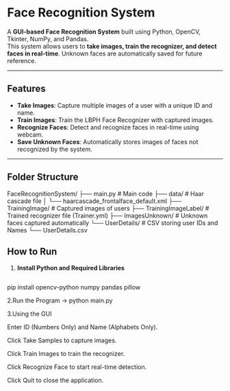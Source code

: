 # Face Recognition System

A **GUI-based Face Recognition System** built using Python, OpenCV, Tkinter, NumPy, and Pandas.  
This system allows users to **take images, train the recognizer, and detect faces in real-time**. Unknown faces are automatically saved for future reference.

---

## Features
- **Take Images**: Capture multiple images of a user with a unique ID and name.  
- **Train Images**: Train the LBPH Face Recognizer with captured images.  
- **Recognize Faces**: Detect and recognize faces in real-time using webcam.  
- **Save Unknown Faces**: Automatically stores images of faces not recognized by the system.  

---

## Folder Structure
FaceRecognitionSystem/
├── main.py # Main code
├── data/ # Haar cascade file
│ └── haarcascade_frontalface_default.xml
├── TrainingImage/ # Captured images of users
├── TrainingImageLabel/ # Trained recognizer file (Trainer.yml)
├── ImagesUnknown/ # Unknown faces captured automatically
└── UserDetails/ # CSV storing user IDs and Names
└── UserDetails.csv

## How to Run

1. **Install Python and Required Libraries**
   ```bash
pip install opencv-python numpy pandas pillow

2.Run the Program
 -> python main.py

3.Using the GUI

Enter ID (Numbers Only) and Name (Alphabets Only).

Click Take Samples to capture images.

Click Train Images to train the recognizer.

Click Recognize Face to start real-time detection.

Click Quit to close the application.
